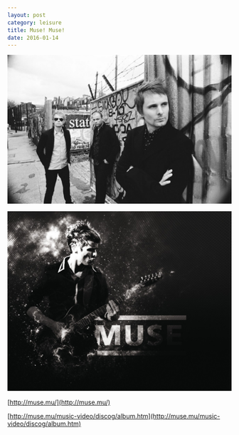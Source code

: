 ```yaml
---
layout: post
category: leisure
title: Muse! Muse!
date: 2016-01-14
---
```


![Dominic Howard, Chris Wolstenholme and Matthew Bellamy](/assets/leisure/muse/Muse.JPG)

![Matthew](/assets/leisure/muse/Matthew.jpg)

[http://muse.mu/](http://muse.mu/)

[http://muse.mu/music-video/discog/album.htm](http://muse.mu/music-video/discog/album.htm)